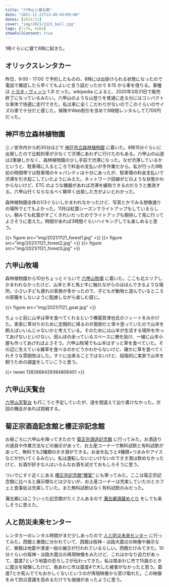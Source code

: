 ```yaml
---
title: "六甲山と灘五郷"
date: "2021-11-21T13:40:43+09:00"
dates: [2021/11]
cover: "img/2021/1121_ball.jpg"
tags: [life, kobe]
showFullContent: true
---
```


1時ぐらいに寝て6時に起きた。

## オリックスレンタカー

昨日、9:00 - 17:00 で予約したものの、8時には出掛けられる状態になったので電話で確認したら早くてもよいと言う話だったので 8:15 から車を借りる。車種は [トヨタ・ヴィッツ](https://ja.wikipedia.org/wiki/%E3%83%88%E3%83%A8%E3%82%BF%E3%83%BB%E3%83%B4%E3%82%A3%E3%83%83%E3%83%84) 1.3l だった。wikipedia によると、2020年3月31日で販売終了になっているみたい。六甲山のような山登りを普通に走る分にはコンパクトな車体で快適に走行できた。私は車に全くこだわりがないのでこのぐらいのサイズの車で十分だと感じた。保険やWeb割引を含めて8時間レンタルして7,700円だった。

## 神戸市立森林植物園

三ノ宮市内から約30分ほどで [神戸市立森林植物園](https://www.kobe-park.or.jp/shinrin/) に着いた。8時15分ぐらいに出発したので比較的車が少なくて渋滞にあわずに行けたのもある。六甲山の山道は2車線しかなく、森林植物園の少し手前で渋滞になった。なぜ渋滞しているかというと、駐車場に入るところで料金の支払いが手作業だから。私が行った9時前の時間帯では駐車場のキャパシティは十分にあったが、駐車場の料金支払いで渋滞を引き起こしていたようにみえた。ネットワーク回線がどのような状態かわからないけど、ETC のような機器があれば渋滞を緩和できるのだろうと推測する。六甲山行くならなるべく朝早く出発した方がよいとわかった。

森林植物園全体の1/3ぐらいしかまわれなかったけど、写真とかでみる想像通りの場所でとてもよかった。11月は紅葉シーズンでライトアップもしているらしい。朝みても紅葉がすごくきれいだったのでライトアップも期待して見に行ってよさそうに思えた。時間があれば3時間ぐらいハイキングしても楽しめると思う。

{{< figure src="img/2021/1121_forest1.jpg" >}}
{{< figure src="img/2021/1121_forest2.jpg" >}}
{{< figure src="img/2021/1121_forest3.jpg" >}}

## 六甲山牧場

森林植物園から10分ちょっとぐらいで [六甲山牧場](https://rokkosan.jp/) に着いた。ここも北エリアしかまわれなかったけど、山羊と羊と馬と牛に触れながらのほほんできるような場所。小さい子ども連れの家族が多かったので、子どもが動物と遊んでいるところの邪魔をしないように配慮しながら楽しむ感じ。

{{< figure src="img/2021/1121_goat.jpg" >}}

ちょっと前に山羊は草を食べてくれるという榛葉賀津也氏のツィートをみかけた。実家に草刈りのために定期的に帰るのが面倒だと常々思っていたので山羊を飼えばいいんじゃないかと考えている。そのためには山羊が生活する場所を作ってあげないといけない。田んぼの余っているスペースに柵を設け、一緒に山羊小屋も作ってあげればよさそう。六甲山牧場でも山羊はずっと草を食べていた。その辺に生えている雑草を食べるのかどうかわからないけど、確かに草を食べてくれそうな雰囲気はした。すぐに出来ることではないけど、段階的に実家で山羊を飼うための調査をしていこうと思う。

{{< tweet 1382868429384806401 >}}

## 六甲山天覧台

[六甲山天覧台](https://www.rokkosan.com/tenrandai/) も行こうと予定していたが、道を間違えて辿り着けなかった。次回の機会があれば挑戦する。

## 菊正宗酒造記念館と櫻正宗記念館

お昼ごろに六甲山を降ってきたので [菊正宗酒造記念館](https://www.kikumasamune.co.jp/kinenkan/) に行ってみた。お酒造りの道具や作業方法などの展示があって、お土産コーナーで無料試飲と有料試飲があって、無料でも2種類のきき酒ができる。お金を払うと4種類+つまみやアイスなどが付いてくるみたい。私は運転しないといけないのできき酒は飲めなかったけど、お酒が好きな人はいろんなお酒を試せておもしろそうに思う。

ついでにすぐ近くにある [櫻正宗記念館“櫻宴”](https://www.sakuramasamune.co.jp/sakuraen/sakuraen_index.html) にも寄ってみた。ここは菊正宗記念館に比べると展示類などは少ないが、お土産コーナーは充実していたのとカフェと食事処は充実していた。また無料試飲はなく有料試飲のみだった。

灘五郷にはこういった記念館がたくさんあるので [灘五郷酒蔵めぐり](https://www.hyogo-tourism.jp/course/result/35) をしても楽しそうに思えた。

## 人と防災未来センター

レンタカーのレンタル時間がまだ少しあったので [人と防災未来センター](https://www.dri.ne.jp/) に行ってみた。西館と東館に分かれていて、西館は阪神・淡路大震災の映像や展示など、東館は地震や津波一般の展示が行われているらしい。西館だけみてきた。10分ぐらいの阪神・淡路大震災の再現映像をみたけど、これはかなり迫力があって、震度7という地震の恐ろしさが伝わってきた。私は南あわじ市で15歳のときに震災を経験したけど、南あわじ市は震度4で大した被害がなかったと思う。震度7とか死んでてもおかしくないというのが再現映像から受け取れた。この映像をみて防災意識を高めるだけでも価値があったように思う。
